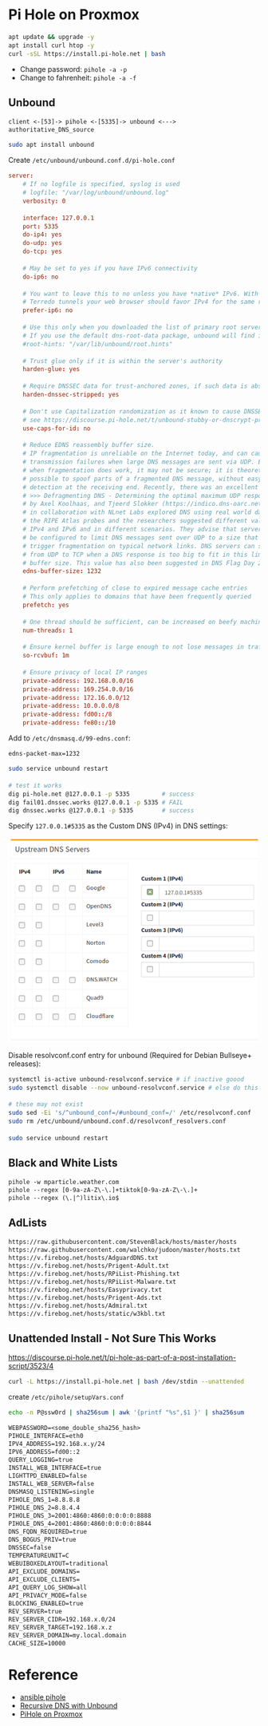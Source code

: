 

# Pi Hole on Proxmox

```bash
apt update && upgrade -y
apt install curl htop -y
curl -sSL https://install.pi-hole.net | bash
```

- Change password: `pihole -a -p`
- Change to fahrenheit: `pihole -a -f`

## Unbound

```
client <-[53]-> pihole <-[5335]-> unbound <---> authoritative_DNS_source
```

```bash
sudo apt install unbound
```

Create `/etc/unbound/unbound.conf.d/pi-hole.conf`

```conf
server:
    # If no logfile is specified, syslog is used
    # logfile: "/var/log/unbound/unbound.log"
    verbosity: 0

    interface: 127.0.0.1
    port: 5335
    do-ip4: yes
    do-udp: yes
    do-tcp: yes

    # May be set to yes if you have IPv6 connectivity
    do-ip6: no

    # You want to leave this to no unless you have *native* IPv6. With 6to4 and
    # Terredo tunnels your web browser should favor IPv4 for the same reasons
    prefer-ip6: no

    # Use this only when you downloaded the list of primary root servers!
    # If you use the default dns-root-data package, unbound will find it automatically
    #root-hints: "/var/lib/unbound/root.hints"

    # Trust glue only if it is within the server's authority
    harden-glue: yes

    # Require DNSSEC data for trust-anchored zones, if such data is absent, the zone becomes BOGUS
    harden-dnssec-stripped: yes

    # Don't use Capitalization randomization as it known to cause DNSSEC issues sometimes
    # see https://discourse.pi-hole.net/t/unbound-stubby-or-dnscrypt-proxy/9378 for further details
    use-caps-for-id: no

    # Reduce EDNS reassembly buffer size.
    # IP fragmentation is unreliable on the Internet today, and can cause
    # transmission failures when large DNS messages are sent via UDP. Even
    # when fragmentation does work, it may not be secure; it is theoretically
    # possible to spoof parts of a fragmented DNS message, without easy
    # detection at the receiving end. Recently, there was an excellent study
    # >>> Defragmenting DNS - Determining the optimal maximum UDP response size for DNS <<<
    # by Axel Koolhaas, and Tjeerd Slokker (https://indico.dns-oarc.net/event/36/contributions/776/)
    # in collaboration with NLnet Labs explored DNS using real world data from the
    # the RIPE Atlas probes and the researchers suggested different values for
    # IPv4 and IPv6 and in different scenarios. They advise that servers should
    # be configured to limit DNS messages sent over UDP to a size that will not
    # trigger fragmentation on typical network links. DNS servers can switch
    # from UDP to TCP when a DNS response is too big to fit in this limited
    # buffer size. This value has also been suggested in DNS Flag Day 2020.
    edns-buffer-size: 1232

    # Perform prefetching of close to expired message cache entries
    # This only applies to domains that have been frequently queried
    prefetch: yes

    # One thread should be sufficient, can be increased on beefy machines. In reality for most users running on small networks or on a single machine, it should be unnecessary to seek performance enhancement by increasing num-threads above 1.
    num-threads: 1

    # Ensure kernel buffer is large enough to not lose messages in traffic spikes
    so-rcvbuf: 1m

    # Ensure privacy of local IP ranges
    private-address: 192.168.0.0/16
    private-address: 169.254.0.0/16
    private-address: 172.16.0.0/12
    private-address: 10.0.0.0/8
    private-address: fd00::/8
    private-address: fe80::/10
```

Add to `/etc/dnsmasq.d/99-edns.conf`:

```
edns-packet-max=1232
```

```bash
sudo service unbound restart

# test it works
dig pi-hole.net @127.0.0.1 -p 5335         # success
dig fail01.dnssec.works @127.0.0.1 -p 5335 # FAIL
dig dnssec.works @127.0.0.1 -p 5335        # success
```

Specify `127.0.0.1#5335` as the Custom DNS (IPv4) in DNS settings:

![](./upstream-dns-servers.png)

Disable resolvconf.conf entry for unbound (Required for Debian Bullseye+ releases):

```bash
systemctl is-active unbound-resolvconf.service # if inactive goood
sudo systemctl disable --now unbound-resolvconf.service # else do this

# these may not exist
sudo sed -Ei 's/^unbound_conf=/#unbound_conf=/' /etc/resolvconf.conf
sudo rm /etc/unbound/unbound.conf.d/resolvconf_resolvers.conf

sudo service unbound restart
```

## Black and White Lists

```
pihole -w mparticle.weather.com
pihole --regex [0-9a-zA-Z\-\.]+tiktok[0-9a-zA-Z\-\.]+
pihole --regex (\.|^)litix\.io$
```
## AdLists

```
https://raw.githubusercontent.com/StevenBlack/hosts/master/hosts
https://raw.githubusercontent.com/walchko/judoon/master/hosts.txt
https://v.firebog.net/hosts/AdguardDNS.txt
https://v.firebog.net/hosts/Prigent-Adult.txt
https://v.firebog.net/hosts/RPiList-Phishing.txt
https://v.firebog.net/hosts/RPiList-Malware.txt
https://v.firebog.net/hosts/Easyprivacy.txt
https://v.firebog.net/hosts/Prigent-Ads.txt
https://v.firebog.net/hosts/Admiral.txt
https://v.firebog.net/hosts/static/w3kbl.txt
```


## Unattended Install - Not Sure This Works

https://discourse.pi-hole.net/t/pi-hole-as-part-of-a-post-installation-script/3523/4

```bash
curl -L https://install.pi-hole.net | bash /dev/stdin --unattended
```

create `/etc/pihole/setupVars.conf`

```bash
echo -n P@ssw0rd | sha256sum | awk '{printf "%s",$1 }' | sha256sum
```
```
WEBPASSWORD=<some_double_sha256_hash>
PIHOLE_INTERFACE=eth0
IPV4_ADDRESS=192.168.x.y/24
IPV6_ADDRESS=fd00::2
QUERY_LOGGING=true
INSTALL_WEB_INTERFACE=true
LIGHTTPD_ENABLED=false
INSTALL_WEB_SERVER=false
DNSMASQ_LISTENING=single
PIHOLE_DNS_1=8.8.8.8
PIHOLE_DNS_2=8.8.4.4
PIHOLE_DNS_3=2001:4860:4860:0:0:0:0:8888
PIHOLE_DNS_4=2001:4860:4860:0:0:0:0:8844
DNS_FQDN_REQUIRED=true
DNS_BOGUS_PRIV=true
DNSSEC=false
TEMPERATUREUNIT=C
WEBUIBOXEDLAYOUT=traditional
API_EXCLUDE_DOMAINS=
API_EXCLUDE_CLIENTS=
API_QUERY_LOG_SHOW=all
API_PRIVACY_MODE=false
BLOCKING_ENABLED=true
REV_SERVER=true
REV_SERVER_CIDR=192.168.x.0/24
REV_SERVER_TARGET=192.168.x.z
REV_SERVER_DOMAIN=my.local.domain
CACHE_SIZE=10000
```

# Reference

- [ansible pihole](https://codeberg.org/ansible/pihole)
- [Recursive DNS with Unbound](https://docs.pi-hole.net/guides/dns/unbound/)
- [PiHole on Proxmox](https://www.naturalborncoder.com/linux/2023/07/12/installing-pi-hole-on-proxmox/)